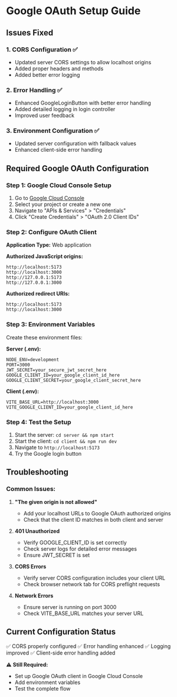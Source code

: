 # Google OAuth Setup Guide

## Issues Fixed

### 1. CORS Configuration ✅
- Updated server CORS settings to allow localhost origins
- Added proper headers and methods
- Added better error logging

### 2. Error Handling ✅
- Enhanced GoogleLoginButton with better error handling
- Added detailed logging in login controller
- Improved user feedback

### 3. Environment Configuration ✅
- Updated server configuration with fallback values
- Enhanced client-side error handling

## Required Google OAuth Configuration

### Step 1: Google Cloud Console Setup

1. Go to [Google Cloud Console](https://console.cloud.google.com/)
2. Select your project or create a new one
3. Navigate to "APIs & Services" > "Credentials"
4. Click "Create Credentials" > "OAuth 2.0 Client IDs"

### Step 2: Configure OAuth Client

**Application Type:** Web application

**Authorized JavaScript origins:**
```
http://localhost:5173
http://localhost:3000
http://127.0.0.1:5173
http://127.0.0.1:3000
```

**Authorized redirect URIs:**
```
http://localhost:5173
http://localhost:3000
```

### Step 3: Environment Variables

Create these environment files:

**Server (.env):**
```env
NODE_ENV=development
PORT=3000
JWT_SECRET=your_secure_jwt_secret_here
GOOGLE_CLIENT_ID=your_google_client_id_here
GOOGLE_CLIENT_SECRET=your_google_client_secret_here
```

**Client (.env):**
```env
VITE_BASE_URL=http://localhost:3000
VITE_GOOGLE_CLIENT_ID=your_google_client_id_here
```

### Step 4: Test the Setup

1. Start the server: `cd server && npm start`
2. Start the client: `cd client && npm run dev`
3. Navigate to `http://localhost:5173`
4. Try the Google login button

## Troubleshooting

### Common Issues:

1. **"The given origin is not allowed"**
   - Add your localhost URLs to Google OAuth authorized origins
   - Check that the client ID matches in both client and server

2. **401 Unauthorized**
   - Verify GOOGLE_CLIENT_ID is set correctly
   - Check server logs for detailed error messages
   - Ensure JWT_SECRET is set

3. **CORS Errors**
   - Verify server CORS configuration includes your client URL
   - Check browser network tab for CORS preflight requests

4. **Network Errors**
   - Ensure server is running on port 3000
   - Check VITE_BASE_URL matches your server URL

## Current Configuration Status

✅ CORS properly configured
✅ Error handling enhanced
✅ Logging improved
✅ Client-side error handling added

⚠️ **Still Required:**
- Set up Google OAuth client in Google Cloud Console
- Add environment variables
- Test the complete flow
